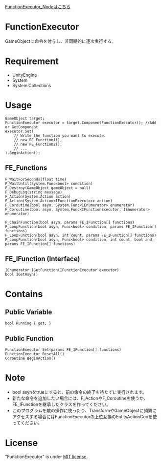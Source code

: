 [FunctionExecutor_Nodeはこちら](/README_node.md)

# FunctionExecutor

GameObjectに命令を付与し、非同期的に逐次実行する。

<!--# DEMO

-->


# Requirement

* UnityEngine
* System
* System.Collections

# Usage

```
GameObject target;
FunctionExecutor executor = target.ComponentFunctionExecutor(); //Add or GetComponent
executor.Set(
    // Write the function you want to execute.
    // new FE_Function1(),
    // new FE_Function2(),
    // ...
).BeginAction();
```
## FE_Functions
```
F_WaitForSeconds(float time)
F_WaitUntil(System.Func<bool> condition)
F_Destroy(GameObject gameObject = null)
F_DebugLog(string message)
F_Action(System.Action action)
F_Action(System.Action<IFunctionExecutor> action)
F_Coroutine(bool asyn, System.Func<IEnumerator> enumerator)
F_Coroutine(bool asyn, System.Func<IFunctionExecutor, IEnumerator> enumerator)

F_ChainFunction(bool asyn, params FE_IFunction[] functions)
F_LoopFunction(bool asyn, Func<bool> condition, params FE_IFunction[] functions)
F_LoopFunction(bool asyn, int count, params FE_IFunction[] functions)
F_LoopFunction(bool asyn, Func<bool> condition, int count, bool and, params FE_IFunction[] functions)
```
## FE_IFunction (Interface)
```
IEnumerator IGetFunction(IFunctionExecutor executor)
bool IGetAsyn()
```

# Contains

<!--## Inspector

-->

## Public Variable
```
bool Running { get; }
```
## Public Function
```
FunctionExecutor Set(params FE_IFunction[] functions)
FunctionExecutor ResetAll()
Coroutine BeginAction()
```

# Note

* bool asynをtrueにすると、前の命令の終了を待たずに実行されます。
* 新たな命令を追加したい場合には、F_ActionやF_Coroutineを使うか、FE_IFunctionを継承したクラスを作ってください。
* このプログラムを敵の操作に使ったり、TransformやGameObjectに頻繁にアクセスする場合にはFunctionExecutorの上位互換のEntityActionConを使ってください。

# License

"FunctionExecutor" is under [MIT license](https://en.wikipedia.org/wiki/MIT_License).
